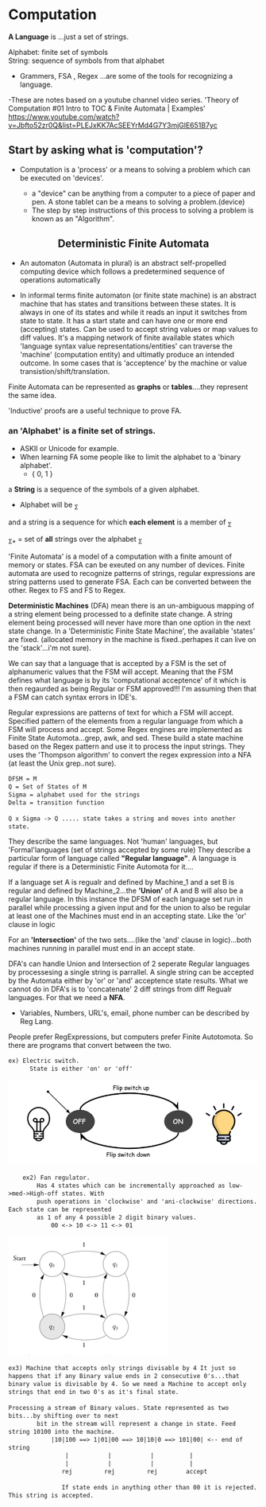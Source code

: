 # Computation

**A Language** is ...just a set of strings.

Alphabet: finite set of symbols<br/>
String: sequence of symbols from that alphabet

- Grammers, FSA , Regex ...are some of the tools for recognizing a language.

-These are notes based on a youtube channel video series.
'Theory of Computation #01 Intro to TOC & Finite Automata | Examples' <br/>
<https://www.youtube.com/watch?v=Jbfto52zr0Q&list=PLEJxKK7AcSEEYrMd4G7Y3mjGlE651B7yc>

## Start by asking what is 'computation'?

- Computation is a 'process' or a means to solving a problem which can be executed on 'devices'.

  - a "device" can be anything from a computer to a piece of paper and pen. A stone tablet
    can be a means to solving a problem.(device)
  - The step by step instructions of this process to solving a problem is known as an "Algorithm".

<center><h2>Deterministic Finite Automata</h2></center>

- An automaton (Automata in plural) is an abstract self-propelled computing device which follows a predetermined sequence of operations automatically

- In informal terms finite automaton (or finite state machine) is an abstract machine that has states and transitions between these states. It is always in one of its states and while it reads an input it switches from state to state. It has a start state and can have one or more end (accepting) states. Can be used to accept string values or map values to diff values. It's a mapping network of finite available states which 'language syntax value representations/entities' can traverse the 'machine' (computation entity) and ultimatly produce an intended outcome. In some cases that is 'acceptence' by the machine or value transistion/shift/translation.

Finite Automata can be represented as **graphs** or **tables**....they represent the same idea.

'Inductive' proofs are a useful technique to prove FA.

### an **'Alphabet'** is a finite set of strings.

- ASKII or Unicode for example.
- When learning FA some people like to limit the alphabet to a 'binary alphabet'.
  - { 0, 1 }

a **String** is a sequence of the symbols of a given alphabet.

- Alphabet will be <sub>&Sigma;</sub>

and a string is a sequence for which **each element** is a member of <sub>&Sigma;</sub>

<sub>&Sigma;\*</sub> = set of **all** strings over the alphabet <sub>&Sigma;</sub>

'Finite Automata' is a model of a computation with a finite amount of memory or
states. FSA can be exeuted on any number of devices. Finite automata are used to recognize patterns of strings, regular expressions are string patterns used to generate FSA. Each can be converted between the other. Regex to FS and FS to Regex.

**Deterministic Machines** (DFA) mean there is an un-ambiguous mapping of a string element being processed to a definite state change. A string element being processed will never have more than one option in the next state change.
In a 'Deterministic Finite State Machine', the available 'states' are fixed. (allocated memory in the machine is fixed..perhapes it can live on the 'stack'...i'm not sure).

We can say that a language that is accepted by a FSM is the set of alphanumeric values that the FSM will accept. Meaning that the FSM defines what language is by its 'computational acceptence' of it which is then regaurded as being Regular or FSM approved!!! I'm assuming then that a FSM can catch syntax errors in IDE's.

Regular expressions are patterns of text for which a FSM will accept. Specified pattern of the elements from a regular language from which a FSM will process and accept. Some Regex engines are implemented as Finite State Automota...grep, awk, and sed. These build a state machine based on the Regex pattern and use it to process the input strings. They uses the 'Thompson algorithm' to convert the regex expression into a NFA (at least the Unix grep..not sure).

```
DFSM = M
Q = Set of States of M
Sigma = alphabet used for the strings
Delta = transition function

Q x Sigma -> Q ..... state takes a string and moves into another state.

```

They describe the same languages. Not 'human' languages, but 'Formal'languages (set of strings accepted by some rule) They describe a particular form of language called **"Regular language"**. A language is regular if there is a Deterministic Finite Automota for it....

If a language set A is regualr and defined by Machine_1 and a set B is regular and defined by Machine_2...the **'Union'** of A and B will also be a regular language. In this instance the DFSM of each language set run in parallel while processing a given input and for the union to also be regular at least one of the Machines must end in an accepting state. Like the 'or' clause in logic

For an **'Intersection'** of the two sets....(like the 'and' clause in logic)...both machines running in parallel must end in an accept state.

DFA's can handle Union and Intersection of 2 seperate Regular languages by processesing a single string is parrallel. A single string can be accepted by the Automata either by 'or' or 'and' acceptence state results. What we cannot do in DFA's is to 'concatenate' 2 diff strings from diff Regualr languages. For that we need a **NFA**.

- Variables, Numbers, URL's, email, phone number can be described by Reg Lang.

People prefer RegExpressions, but computers prefer Finite Autotomota. So there are programs that convert between the two.

```
ex) Electric switch.
      State is either 'on' or 'off'

```

![](../images/switch.png)

```
    ex2) Fan regulator.
    	Has 4 states which can be incrementally approached as low->med->High-off states. With
    	push operations in 'clockwise' and 'ani-clockwise' directions. Each state can be represented
    	as 1 of any 4 possible 2 digit binary values.
    		00 <-> 10 <-> 11 <-> 01
```

![](../images/four-way.png)

```
ex3) Machine that accepts only strings divisable by 4 It just so happens that if any Binary value ends in 2 consecutive 0's...that binary value is divisable by 4. So we need a Machine to accept only strings that end in two 0's as it's final state.

Processing a stream of Binary values. State represented as two bits...by shifting over to next
    	bit in the stream will represent a change in state. Feed string 10100 into the machine.
    		|10|100 ==> 1|01|00 ==> 10|10|0 ==> 101|00| <-- end of string
    		    |           |           |          |
    		    |           |           |          |
    		   rej         rej         rej        accept

			   If state ends in anything other than 00 it is rejected. This string is accepted.

```
